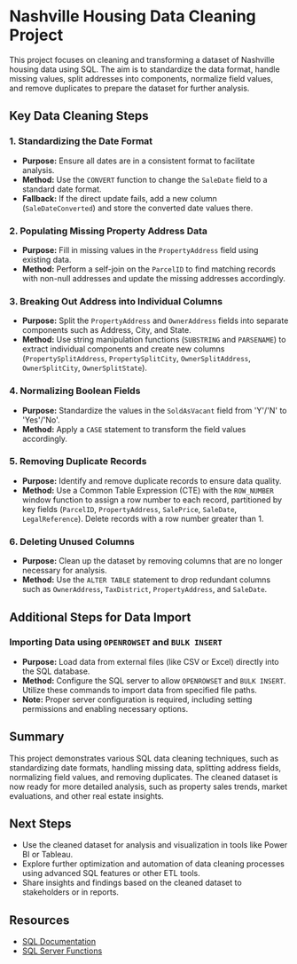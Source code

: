 # Nashville Housing Data Cleaning Project

This project focuses on cleaning and transforming a dataset of Nashville housing data using SQL. The aim is to standardize the data format, handle missing values, split addresses into components, normalize field values, and remove duplicates to prepare the dataset for further analysis.

## Key Data Cleaning Steps

### 1. Standardizing the Date Format

- **Purpose:** Ensure all dates are in a consistent format to facilitate analysis.
- **Method:** Use the `CONVERT` function to change the `SaleDate` field to a standard date format.
- **Fallback:** If the direct update fails, add a new column (`SaleDateConverted`) and store the converted date values there.

### 2. Populating Missing Property Address Data

- **Purpose:** Fill in missing values in the `PropertyAddress` field using existing data.
- **Method:** Perform a self-join on the `ParcelID` to find matching records with non-null addresses and update the missing addresses accordingly.

### 3. Breaking Out Address into Individual Columns

- **Purpose:** Split the `PropertyAddress` and `OwnerAddress` fields into separate components such as Address, City, and State.
- **Method:** Use string manipulation functions (`SUBSTRING` and `PARSENAME`) to extract individual components and create new columns (`PropertySplitAddress`, `PropertySplitCity`, `OwnerSplitAddress`, `OwnerSplitCity`, `OwnerSplitState`).

### 4. Normalizing Boolean Fields

- **Purpose:** Standardize the values in the `SoldAsVacant` field from 'Y'/'N' to 'Yes'/'No'.
- **Method:** Apply a `CASE` statement to transform the field values accordingly.

### 5. Removing Duplicate Records

- **Purpose:** Identify and remove duplicate records to ensure data quality.
- **Method:** Use a Common Table Expression (CTE) with the `ROW_NUMBER` window function to assign a row number to each record, partitioned by key fields (`ParcelID`, `PropertyAddress`, `SalePrice`, `SaleDate`, `LegalReference`). Delete records with a row number greater than 1.

### 6. Deleting Unused Columns

- **Purpose:** Clean up the dataset by removing columns that are no longer necessary for analysis.
- **Method:** Use the `ALTER TABLE` statement to drop redundant columns such as `OwnerAddress`, `TaxDistrict`, `PropertyAddress`, and `SaleDate`.

## Additional Steps for Data Import

### Importing Data using `OPENROWSET` and `BULK INSERT`

- **Purpose:** Load data from external files (like CSV or Excel) directly into the SQL database.
- **Method:** Configure the SQL server to allow `OPENROWSET` and `BULK INSERT`. Utilize these commands to import data from specified file paths.
- **Note:** Proper server configuration is required, including setting permissions and enabling necessary options.

## Summary

This project demonstrates various SQL data cleaning techniques, such as standardizing date formats, handling missing data, splitting address fields, normalizing field values, and removing duplicates. The cleaned dataset is now ready for more detailed analysis, such as property sales trends, market evaluations, and other real estate insights.

## Next Steps

- Use the cleaned dataset for analysis and visualization in tools like Power BI or Tableau.
- Explore further optimization and automation of data cleaning processes using advanced SQL features or other ETL tools.
- Share insights and findings based on the cleaned dataset to stakeholders or in reports.

## Resources

- [SQL Documentation](https://docs.microsoft.com/en-us/sql/)
- [SQL Server Functions](https://docs.microsoft.com/en-us/sql/t-sql/functions/)
